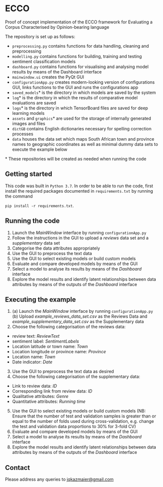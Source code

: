 # ECCO
Proof of concept implementation of the ECCO framework for Evaluating a Corpus Characterised by Opinion-bearing language

The repository is set up as follows:
- `preprocessing.py` contains functions for data handling, cleaning and preprocessing
- `modelling.py` contains functions for building, training and testing sentiment classification models
- `dashboard.py` contains functions for visualising and analysing model results by means of the Dashboard interface
- `mainwindow.ui` creates the PyQt GUI 
- `configurationApp.py` creates modern-looking version of configurations GUI, links functions to the GUI and runs the configurations app
- `saved_models`* is the directory in which models are saved by the system
- `log`* is the directory in which the results of comparative model evaluations are saved
- `logs`* is the directory in which TensorBoard files are saved for deep learning models
- `assets` and `graphics`* are used for the storage of internally generated images and files
- `dictGB` contains English dictionaries necessary for spelling correction processes
- `data` houses the data set which maps South African town and province names to geographic coordinates as well as minimal dummy data sets to execute the example below

\* These repositories will be created as needed when running the code

## Getting started
This code was built in `Python 3.7`. In order to be able to run the code, first install the required packages documented in `requirements.txt` by running the command

`pip install -r requirements.txt`.


## Running the code
1. Launch the _MainWindow_ interface by running `configurationApp.py`
2. Follow the instructions in the GUI to upload a _reviews_ data set and a _supplementary_ data set
3. Categorise the data attributes appropriately
4. Use the GUI to preprocess the text data
5. Use the GUI to select existing models or build custom models
6. Evaluate and compare developed models by means of the GUI
7. Select a model to analyse its results by means of the _Dashboard_ interface
8. Explore the model results and identify latent relationships between data attributes by means of the outputs of the _Dashboard_ interface

## Executing the example
1.  (a) Launch the _MainWindow_ interface by running `configurationApp.py`
    (b) Upload _example_reviews_data_set.csv_ as the Reviews Data and _example_supplementary_data_set.csv_ as the Supplementary data
2. Choose the following categorisation of the reviews data:
- review text: _ReviewText_
- sentiment label: _SentimentLabels_
- Location latitude or town name: _Town_
- Location longitude or province name: _Province_
- Location name: _Town_
- Date indicator: _Date_
3. Use the GUI to preprocess the text data as desired 
4. Choose the following categorisation of the supplementary data:
- Link to review data: _ID_
- Corresponding link from review data: _ID_
- Qualitative attributes: _Genre_
- Quantitative attributes: _Running time_
5. Use the GUI to select existing models or build custom models (NB: Ensure that the number of test and validation samples is greater than or equal to the number of folds used during cross-validation, e.g. change the test and validation data proportions to 30% for 3-fold CV)
6. Evaluate and compare developed models by means of the GUI
7. Select a model to analyse its results by means of the _Dashboard_ interface
8. Explore the model results and identify latent relationships between data attributes by means of the outputs of the _Dashboard_ interface

## Contact

Please address any queries to jqkazmaier@gmail.com
